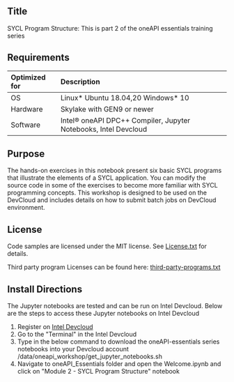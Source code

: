 ## Title
SYCL Program Structure: This is part 2 of the oneAPI essentials training series
  
## Requirements
| Optimized for                       | Description
|:---                               |:---
| OS                                | Linux* Ubuntu 18.04,20 Windows* 10
| Hardware                          | Skylake with GEN9 or newer
| Software                          | Intel&reg; oneAPI DPC++ Compiler, Jupyter Notebooks, Intel Devcloud

  
## Purpose
The hands-on exercises in this notebook present six basic SYCL programs that illustrate the elements of a SYCL application. You can modify the source code in some of the exercises to become more familiar with SYCL programming concepts. This workshop is designed to be used on the DevCloud and includes details on how to submit batch jobs on DevCloud environment.

## License  
Code samples are licensed under the MIT license. See [License.txt](https://github.com/oneapi-src/oneAPI-samples/blob/master/License.txt) for details.

Third party program Licenses can be found here: [third-party-programs.txt](https://github.com/oneapi-src/oneAPI-samples/blob/master/third-party-programs.txt)


## Install Directions

The Jupyter notebooks are tested and can be run on Intel Devcloud.
Below are the steps to access these Jupyter notebooks on Intel Devcloud
1. Register on [Intel Devcloud](https://intelsoftwaresites.secure.force.com/devcloud/oneapi)
2. Go to the "Terminal" in the Intel Devcloud
3. Type in the below command to download the oneAPI-essentials series notebooks into your Devcloud account
    /data/oneapi_workshop/get_jupyter_notebooks.sh
4. Navigate to oneAPI_Essentials folder and open the Welcome.ipynb and click on "Module 2 - SYCL Program Structure" notebook
